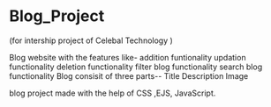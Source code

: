 # Blog_Project
(for intership project of Celebal Technology )

Blog website with the features like-
  addition funtionality
  updation functionality
  deletion functionality
  filter blog functionality
  search blog functionality
Blog consisit of three parts--
  Title
  Description
  Image
    
blog project made with the help of CSS ,EJS, JavaScript.
